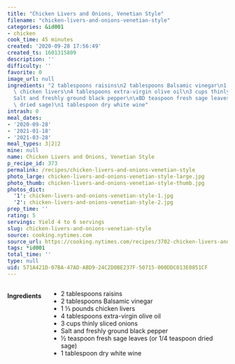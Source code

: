 ```yaml
---
title: "Chicken Livers and Onions, Venetian Style"
filename: "chicken-livers-and-onions-venetian-style"
categories: &id001
- chicken
cook_time: 45 minutes
created: '2020-09-28 17:56:49'
created_ts: 1601315809
description: ''
difficulty: ''
favorite: 0
image_url: null
ingredients: "2 tablespoons raisins\n2 tablespoons Balsamic vinegar\n1 \u2153 pounds\
  \ chicken livers\n4 tablespoons extra-virgin olive oil\n3 cups thinly sliced onions\n\
  Salt and freshly ground black pepper\n\xBD teaspoon fresh sage leaves (or 1/4 teaspoon\
  \ dried sage)\n1 tablespoon dry white wine"
intrash: 0
meal_dates:
- '2020-09-28'
- '2021-01-18'
- '2021-03-28'
meal_types: 3|2|2
mine: null
name: Chicken Livers and Onions, Venetian Style
p_recipe_id: 373
permalink: /recipes/chicken-livers-and-onions-venetian-style
photo_large: chicken-livers-and-onions-venetian-style-large.jpg
photo_thumb: chicken-livers-and-onions-venetian-style-thumb.jpg
photos_dict:
  '1': chicken-livers-and-onions-venetian-style-1.jpg
  '2': chicken-livers-and-onions-venetian-style-2.jpg
prep_time: ''
rating: 5
servings: Yield 4 to 6 servings
slug: chicken-livers-and-onions-venetian-style
source: cooking.nytimes.com
source_url: https://cooking.nytimes.com/recipes/3702-chicken-livers-and-onions-venetian-style
tags: *id001
total_time: ''
type: null
uid: 571A421D-07BA-47AD-ABD9-24C2D0BE237F-50715-000DDC013E0851CF
---
```

<div class="large-8 medium-7 columns" id="writeup">	</div><!-- #writeup -->
</div><!-- #row-one -->
<div class="row" id="row-two">	<div class="medium-4 small-5 columns" id="ingredients"><h4>Ingredients</h4><div class="box box-ingredients content"><ul>
<li>2 tablespoons raisins</li>
<li>2 tablespoons Balsamic vinegar</li>
<li>1 ⅓ pounds chicken livers</li>
<li>4 tablespoons extra-virgin olive oil</li>
<li>3 cups thinly sliced onions</li>
<li>Salt and freshly ground black pepper</li>
<li>½ teaspoon fresh sage leaves (or 1/4 teaspoon dried sage)</li>
<li>1 tablespoon dry white wine</li>
</ul>
</div>	</div>	<div class="medium-6 small-7 columns" id="directions">	</div>